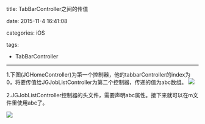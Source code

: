 title: TabBarController之间的传值

date: 2015-11-4 16:41:08

categories: iOS

tags:

- TabBarController

------

1.下图(JGHomeController)为第一个控制器，他的tabbarController的index为0，将要传值给JGJobListController为第二个控制器，传递的值为abc数组。 ![](http://odqosxg6n.bkt.clouddn.com/tabbar-1.png)

2.JGJobListController控制器的头文件，需要声明abc属性。接下来就可以在m文件里使用abc了。

![](http://odqosxg6n.bkt.clouddn.com/tabbar-2.png)